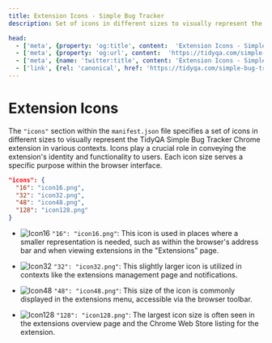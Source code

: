 ```yaml
---
title: Extension Icons - Simple Bug Tracker
description: Set of icons in different sizes to visually represent the TidyQA Simple Bug Tracker.

head:
  - ['meta', {property: 'og:title', content:  'Extension Icons - Simple Bug Tracker' }]
  - ['meta', {property: 'og:url', content:  'https://tidyqa.com/simple-bug-tracker/extension-icons/' }] 
  - ['meta', {name: 'twitter:title', content: 'Extension Icons - Simple Bug Tracker'}]
  - ['link', {rel: 'canonical', href: 'https://tidyqa.com/simple-bug-tracker/extension-icons/'}]
---
```


# Extension Icons

The `"icons"` section within the `manifest.json` file specifies a set of icons in different sizes to visually represent the TidyQA Simple Bug Tracker Chrome extension in various contexts. Icons play a crucial role in conveying the extension's identity and functionality to users. Each icon size serves a specific purpose within the browser interface.

```json
"icons": {
  "16": "icon16.png",
  "32": "icon32.png",
  "48": "icon48.png",
  "128": "icon128.png"
}
```

- ![Icon16](/files/icon16.png) `"16": "icon16.png"`: This icon is used in places where a smaller representation is needed, such as within the browser's address bar and when viewing extensions in the "Extensions" page.

- ![Icon32](/files/icon32.png) `"32": "icon32.png"`: This slightly larger icon is utilized in contexts like the extensions management page and notifications.

- ![Icon48](/files/icon48.png) `"48": "icon48.png"`: This size of the icon is commonly displayed in the extensions menu, accessible via the browser toolbar.

- ![Icon128](/files/icon128.png) `"128": "icon128.png"`: The largest icon size is often seen in the extensions overview page and the Chrome Web Store listing for the extension.

